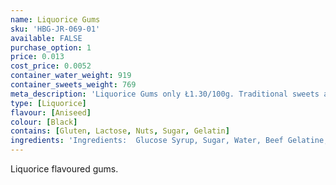 ```yaml
---
name: Liquorice Gums
sku: 'HBG-JR-069-01'
available: FALSE
purchase_option: 1
price: 0.013
cost_price: 0.0052
container_water_weight: 919
container_sweets_weight: 769
meta_description: 'Liquorice Gums only Ł1.30/100g. Traditional sweets and more at Humbugs Confectionery  Store. Specialists in satisfying your sweet tooth!'
type: [Liquorice]
flavour: [Aniseed]
colour: [Black]
contains: [Gluten, Lactose, Nuts, Sugar, Gelatin]
ingredients: 'Ingredients:  Glucose Syrup, Sugar, Water, Beef Gelatine, Potato Starch, Liquorice Powder, Natural Colour (Vegetable Carbon), Palm Oil, Glazing Agent (Carnauba Wax).'
---
```

Liquorice flavoured gums.
